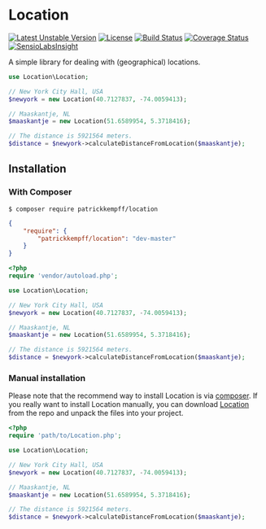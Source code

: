# Location

[![Latest Unstable Version](https://poser.pugx.org/patrickkempff/location/v/unstable)](https://packagist.org/packages/patrickkempff/location)
[![License](https://poser.pugx.org/patrickkempff/location/license)](https://packagist.org/packages/patrickkempff/location)
[![Build Status](https://travis-ci.org/patrickkempff/Location.svg?branch=master)](https://travis-ci.org/patrickkempff/Location)
[![Coverage Status](https://coveralls.io/repos/github/patrickkempff/Location/badge.svg?branch=master)](https://coveralls.io/github/patrickkempff/Location?branch=master)
[![SensioLabsInsight](https://insight.sensiolabs.com/projects/b51bec49-b547-4f43-bfaf-1dc347953eb3/mini.png)](https://insight.sensiolabs.com/projects/b51bec49-b547-4f43-bfaf-1dc347953eb3)

A simple library for dealing with (geographical) locations.

```php
use Location\Location;

// New York City Hall, USA
$newyork = new Location(40.7127837, -74.0059413); 

// Maaskantje, NL
$maaskantje = new Location(51.6589954, 5.3718416);

// The distance is 5921564 meters.
$distance = $newyork->calculateDistanceFromLocation($maaskantje);

```


## Installation

### With Composer

```
$ composer require patrickkempff/location
```

```json
{
    "require": {
        "patrickkempff/location": "dev-master"
    }
}
```

```php
<?php
require 'vendor/autoload.php';

use Location\Location;

// New York City Hall, USA
$newyork = new Location(40.7127837, -74.0059413); 

// Maaskantje, NL
$maaskantje = new Location(51.6589954, 5.3718416);

// The distance is 5921564 meters.
$distance = $newyork->calculateDistanceFromLocation($maaskantje);
```


### Manual installation

Please note that the recommend way to install Location is via [composer](http://getcomposer.org/). If you really want to install Location manually, you can download [Location](https://github.com/patrickkempff/Location/archive/master.zip) from the repo and unpack the files into your project.

```php
<?php
require 'path/to/Location.php';

use Location\Location;

// New York City Hall, USA
$newyork = new Location(40.7127837, -74.0059413); 

// Maaskantje, NL
$maaskantje = new Location(51.6589954, 5.3718416);

// The distance is 5921564 meters.
$distance = $newyork->calculateDistanceFromLocation($maaskantje);
```
